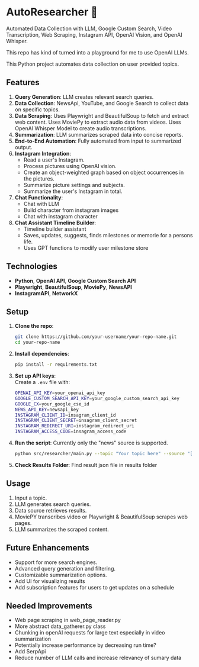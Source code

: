 # AutoResearcher :robot:
Automated Data Collection with LLM, Google Custom Search, Video Transcription, Web Scraping, Instagram API, OpenAI Vision, and OpenAI Whisper.

This repo has kind of turned into a playground for me to use OpenAI LLMs.

This Python project automates data collection on user provided topics. 

## Features

1. **Query Generation**: LLM creates relevant search queries.
2. **Data Collection**: NewsApi, YouTube, and Google Search to collect data on specific topics.
3. **Data Scraping**: Uses Playwright and BeautifulSoup to fetch and extract web content. Uses MoviePy to extract audio data from videos. Uses OpenAI Whisper Model to create audio transcriptions.
4. **Summarization**: LLM summarizes scraped data into concise reports.
5. **End-to-End Automation**: Fully automated from input to summarized output.
6. **Instagram Integration**:
    - Read a user's Instagram.
    - Process pictures using OpenAI vision.
    - Create an object-weighted graph based on object occurrences in the pictures.
    - Summarize picture settings and subjects.
    - Summarize the user's Instagram in total.
7. **Chat Functionality**:
    - Chat with LLM
    - Build character from instagram images
    - Chat with instagram character
8. **Chat Assistant Timeline Builder**:
    - Timeline builder assistant
    - Saves, updates, suggests, finds milestones or memorie for a persons life.
    - Uses GPT functions to modify user milestone store

## Technologies

- **Python**, **OpenAI API**, **Google Custom Search API**
- **Playwright**, **BeautifulSoup**, **MoviePy**, **NewsAPI**
- **InstagramAPI**, **NetworkX**

## Setup

1. **Clone the repo**:
    ```bash
    git clone https://github.com/your-username/your-repo-name.git
    cd your-repo-name
    ```

2. **Install dependencies**:
    ```bash
    pip install -r requirements.txt
    ```

3. **Set up API keys**:  
   Create a `.env` file with:
    ```bash
    OPENAI_API_KEY=your_openai_api_key
    GOOGLE_CUSTOM_SEARCH_API_KEY=your_google_custom_search_api_key
    GOOGLE_CX=your_google_cse_id
    NEWS_API_KEY=newsapi_key
    INSTAGRAM_CLIENT_ID=insagram_client_id
    INSTAGRAM_CLIENT_SECRET=insagram_client_secret
    INSTAGRAM_REDIRECT_URI=instagram_redirect_uri
    INSTAGRAM_ACCESS_CODE=insagram_access_code
    ```

4. **Run the script**:
    Currently only the "news" source is supported. 
    ```bash
    python src/researcher/main.py --topic "Your topic here" --source "[news, google, youtube, all]"
    ```

5. **Check Results Folder**:
    Find result json file in results folder

## Usage

1. Input a topic.
2. LLM generates search queries.
3. Data source retrieves results.
4. MoviePY transcribes video or Playwright & BeautifulSoup scrapes web pages.
5. LLM summarizes the scraped content.

## Future Enhancements

- Support for more search engines.
- Advanced query generation and filtering.
- Customizable summarization options.
- Add UI for visualizing results 
- Add subscription features for users to get updates on a schedule
  
## Needed Improvements

- Web page scraping in web_page_reader.py
- More abstract data_gatherer.py class 
- Chunking in openAI requests for large text especially in video summarization
- Potentially increase performance by decreasing run time?
- Add SerpApi
- Reduce number of LLM calls and increase relevancy of sumary data
